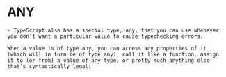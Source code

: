 
# ANY

    - TypeScript also has a special type, any, that you can use whenever you don’t want a particular value to cause typechecking errors.

    When a value is of type any, you can access any properties of it (which will in turn be of type any), call it like a function, assign it to (or from) a value of any type, or pretty much anything else that’s syntactically legal: